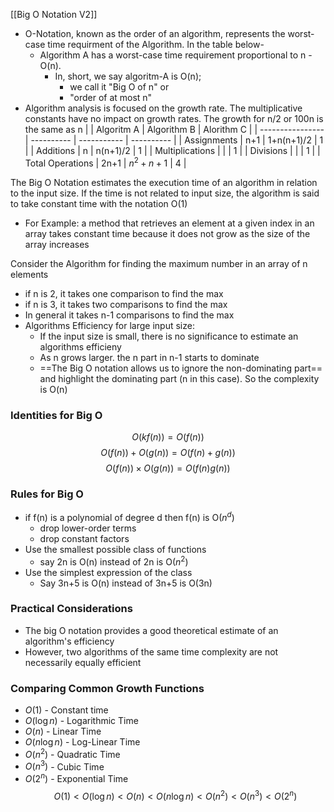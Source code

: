 [[Big O Notation V2]]

- O-Notation, known as the order of an algorithm, represents the worst-case time requirment of the Algorithm. In the table below-
	- Algorithm A has a worst-case time requirement proportional to n - O(n). 
		- In, short, we say algoritm-A is O(n); 
			- we call it "Big O of n" or 
			- "order of at most n"
- Algorithm analysis is focused on the growth rate. The multiplicative constants have no impact on growth rates. The growth for n/2 or 100n is the same as n
|                  | Algoritm A | Algorithm B | Alorithm C |
| ---------------- | ---------- | ----------- | ---------- |
| Assignments      | n+1        | 1+n(n+1)/2  | 1          |
| Additions        | n          | n(n+1)/2    | 1          |
| Multiplications  |            |             | 1          |
| Divisions        |            |             | 1          |
| Total Operations | 2n+1       | $n^2+n+1$   | 4          |

The Big O Notation estimates the execution time of an algorithm in relation to the input size. If the time is not related to input size, the algorithm is said to take constant time with the notation O(1)
- For Example: a method that retrieves an element at a given index in an array takes constant time because it does not grow as the size of the array increases

Consider the Algorithm for finding the maximum number in an array of n elements
- if n is 2, it takes one comparison to find the max
- if n is 3, it takes two comparisons to find the max
- In general it takes n-1 comparisons to find the max
- Algorithms Efficiency for large input size:
	- If the input size is small, there is no significance to estimate an algorithms efficieny
	- As n grows larger. the n part in n-1 starts to dominate
	- ==The Big O notation allows us to ignore the non-dominating part== and highlight the dominating part (n in this case). So the complexity is O(n)

### Identities for Big O
$$ O(kf(n)) = O(f(n)) $$
$$ O(f(n))+O(g(n)) = O(f(n)+g(n)) $$
$$ O(f(n))\times O(g(n)) = O(f(n)g(n)) $$

### Rules for Big O
- if f(n) is a polynomial of degree d then f(n) is O($n^d$)
	- drop lower-order terms
	- drop constant factors
- Use the smallest possible class of functions
	- say 2n is O(n) instead of 2n is O($n^2$)
- Use the simplest expression of the class
	- Say 3n+5 is O(n) instead of 3n+5 is O(3n)

### Practical Considerations
- The big O notation provides a good theoretical estimate of an algorithm's efficiency
- However, two algorithms of the same time complexity are not necessarily equally efficient

### Comparing Common Growth Functions
- $O(1)$ - Constant time
- $O(\log n)$ - Logarithmic Time
- $O(n)$ - Linear Time
- $O(n\log n)$ - Log-Linear Time
- $O(n^2)$ - Quadratic Time
- $O(n^3)$ - Cubic Time
- $O(2^n)$ - Exponential Time
$$ O(1) < O(\log n) < O(n) < O(n\log n) < O(n^2) < O(n^3) < O(2^n) $$
